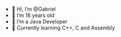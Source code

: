 - 👋 Hi, I’m @Gabriel
- 👀 I’m 16 years old
- 🌱 I’m a Java Developer
- 💾 Currently learning C++, C and Assembly

<!---
Gabriel55ita/Gabriel55ita is a ✨ special ✨ repository because its `README.md` (this file) appears on your GitHub profile.
You can click the Preview link to take a look at your changes.
--->
